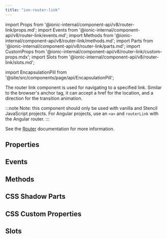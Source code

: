 ```yaml
---
title: "ion-router-link"
---
```


import Props from '@ionic-internal/component-api/v8/router-link/props.md';
import Events from '@ionic-internal/component-api/v8/router-link/events.md';
import Methods from '@ionic-internal/component-api/v8/router-link/methods.md';
import Parts from '@ionic-internal/component-api/v8/router-link/parts.md';
import CustomProps from '@ionic-internal/component-api/v8/router-link/custom-props.mdx';
import Slots from '@ionic-internal/component-api/v8/router-link/slots.md';

<head>
  <title>ion-router-link: Navigate To a Specified Link</title>
  <meta name="description" content="Use the ion-router-link component to navigate to a specified link. The router link can accept an href for location and a direction for the transition animation." />
</head>

import EncapsulationPill from '@site/src/components/page/api/EncapsulationPill';

<EncapsulationPill type="shadow" />

The router link component is used for navigating to a specified link. Similar to the browser's anchor tag, it can accept a href for the location, and a direction for the transition animation.

:::note
Note: this component should only be used with vanilla and Stencil JavaScript projects. For Angular projects, use an `<a>` and `routerLink` with the Angular router.
:::

See the [Router](./router) documentation for more information.

## Properties

<Props />

## Events

<Events />

## Methods

<Methods />

## CSS Shadow Parts

<Parts />

## CSS Custom Properties

<CustomProps />

## Slots

<Slots />
